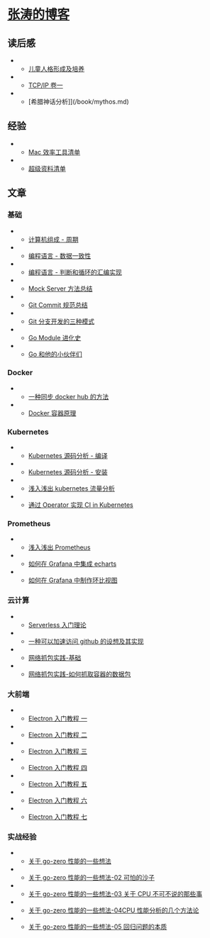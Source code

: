 <!-- docs/_sidebar.md -->

# [张涛的博客](/)

## 读后感

- - [儿童人格形成及培养](/book/children.md)
- - [TCP/IP 卷一](/book/tcp-ip.md)
- - [希腊神话分析]](/book/mythos.md)

## 经验

- - [Mac 效率工具清单](/doc/experience/mac.md)
- - [超级资料清单](/doc/experience/Super-data.md)

## 文章

### 基础

- - [计算机组成 - 周期](/doc/base/zucheng-cpu.md)
- - [编程语言 - 数据一致性](/doc/base/golang-data-share.md)
- - [编程语言 - 判断和循环的汇编实现](/doc/base/c-loop.md)
- - [Mock Server 方法总结](/doc/base/mock-server.md)
- - [Git Commit 规范总结](/doc/base/git-commit.md)
- - [Git 分支开发的三种模式](/doc/base/git-branch.md)
- - [Go Module 进化史](/doc/base/golang-mod.md)
- - [Go 和他的小伙伴们](/doc/base/go-and-its-friends.md)

### Docker

- - [一种同步 docker hub 的方法](/doc/docker/docker-hub.md)
- - [Docker 容器原理](/doc/docker/docker-what.md)

### Kubernetes

- - [Kubernetes 源码分析 - 编译](/doc/kubernetes/build.md)
- - [Kubernetes 源码分析 - 安装](/doc/kubernetes/setup.md)
- - [浅入浅出 kubernetes 流量分析](/doc/kubernetes/eyes.md)
- - [通过 Operator 实现 CI in Kubernetes](/doc/kubernetes/ci-with-operator.md)

### Prometheus

- - [浅入浅出 Prometheus](/doc/prometheus/in-out-prometheus.md)
- - [如何在 Grafana 中集成 echarts](/doc/prometheus/useecharts-in-grafana.md)
- - [如何在 Grafana 中制作环比视图](/doc/prometheus/compare-in-grafana.md)

### 云计算

- - [Serverless 入门理论](/doc/cloud/serverless.md)
- - [一种可以加速访问 github 的设想及其实现](/doc/cloud/github.md)
- - [网络抓包实践-基础](/doc/cloud/capture-01.md)
- - [网络抓包实践-如何抓取容器的数据包](/doc/cloud/capture-02.md)

### 大前端

- - [Electron 入门教程 一](/doc/front/electron/use-electron-01.md)
- - [Electron 入门教程 二](/doc/front/electron/use-electron-02.md)
- - [Electron 入门教程 三](/doc/front/electron/use-electron-03.md)
- - [Electron 入门教程 四](/doc/front/electron/use-electron-04.md)
- - [Electron 入门教程 五](/doc/front/electron/use-electron-05.md)
- - [Electron 入门教程 六](/doc/front/electron/use-electron-06.md)
- - [Electron 入门教程 七](/doc/front/electron/use-electron-07.md)

### 实战经验

- - [关于 go-zero 性能的一些想法](/doc/think/go-zero.md)
- - [关于 go-zero 性能的一些想法-02 可怕的沙子](/doc/think/cpu.md)
- - [关于 go-zero 性能的一些想法-03 关于 CPU 不可不说的那些事](/doc/think/cpu-03.md)
- - [关于 go-zero 性能的一些想法-04CPU 性能分析的几个方法论](/doc/think/cpu-04.md)
- - [关于 go-zero 性能的一些想法-05 回归问题的本质](/doc/think/cpu-05.md)
